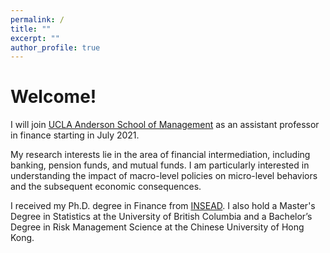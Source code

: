 ```yaml
---
permalink: /
title: ""
excerpt: ""
author_profile: true
---
```


# Welcome!

 I will join <a href="https://www.anderson.ucla.edu/faculty-and-research/finance" target="_blank">UCLA Anderson School of Management</a> as an assistant professor in finance starting in July 2021.  
 
 
 My research interests lie in the area of financial intermediation, including banking, pension funds, and mutual funds. I am particularly interested in understanding the impact of macro-level policies on micro-level behaviors and the subsequent economic consequences.


<!-- 
<p style="text-align:justify">I am advised by Prof. <a href="https://faculty.insead.edu/joel-peress/home" target="_blank">Joel Peress</a>, Prof. <a href="https://sites.google.com/site/idrechsl/" target="_blank">Itamar Drechsler</a> ,  Prof. <a href="https://sites.google.com/site/johnkuongkcf/home" target="_blank">John Kuong</a>, and Prof. <a href="https://sites.google.com/site/guillaumevuillemey/home" target="_blank">Guillaume Vuillemey</a>.</p>
-->


I received my Ph.D. degree in Finance from <a href="https://www.insead.edu/faculty-research/academic-areas/finance" target="_blank">INSEAD</a>. I also hold a Master's Degree in Statistics at the University of British Columbia and a Bachelor’s Degree in Risk Management Science at the Chinese University of Hong Kong.  
 
<!-- 
---
# Recent News
* Oct 7, 2020: Revised draft [“JMP”](../files/JMP_Jinyuan.pdf)
* Jul 10, 2020:  Revised draft ["Flight to Bitcoin"](https://papers.ssrn.com/sol3/papers.cfm?abstract_id=3278469)
-->

